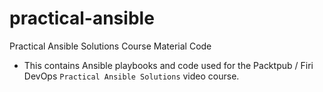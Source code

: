 # practical-ansible
Practical Ansible Solutions Course Material Code

* This contains Ansible playbooks and code used for the Packtpub / Firi DevOps `Practical Ansible Solutions` video course.
